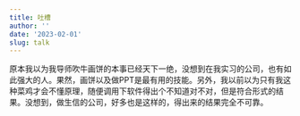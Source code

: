 ```yaml
---
title: 吐槽
author: ''
date: '2023-02-01'
slug: talk
---
```


原本我以为我导师吹牛画饼的本事已经天下一绝，没想到在我实习的公司，也有如此强大的人。果然，画饼以及做PPT是最有用的技能。另外，我以前以为只有我这种菜鸡才会不懂原理，随便调用下软件得出个不知道对不对，但是符合形式的结果。没想到，做生信的公司，好多也是这样的，得出来的结果完全不可靠。